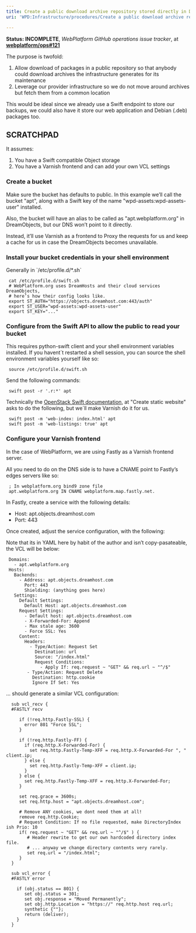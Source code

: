 ```yaml
---
title: Create a public download archive repository stored directly in DreamObjects
uri: 'WPD:Infrastructure/procedures/Create a public download archive repository stored directly in DreamObjects'

---
```

**Status: INCOMPLETE**, *WebPlatform GitHub operations issue tracker*, at **[webplatform/ops\#121](https://github.com/webplatform/ops/issues/121)**

The purpose is twofold:

1.  Allow download of packages in a public repository so that anybody could download archives the infrastructure generates for its maintenance
2.  Leverage our provider infrastructure so we do not move around archives but fetch them from a common location

This would be ideal since we already use a Swift endpoint to store our backups, we could also have it store our web application and Debian (.deb) packages too.

## SCRATCHPAD

It assumes:

1.  You have a Swift compatible Object storage
2.  You have a Varnish frontend and can add your own VCL settings

### Create a bucket

Make sure the bucket has defaults to public. In this example we’ll call the bucket "apt", along with a Swift key of the name "wpd-assets:wpd-assets-user" installed.

Also, the bucket will have an alias to be called as "apt.webplatform.org" in DreamObjects, but our DNS won’t point to it directly.

Instead, it’ll use Varnish as a frontend to Proxy the requests for us and keep a cache for us in case the DreamObjects becomes unavailable.

### Install your bucket credentials in your shell environment

Generally in \`/etc/profile.d/\*.sh\`

     cat /etc/profile.d/swift.sh
     # WebPlatform.org uses DreamHosts and their cloud services DreamObjects,
     # here’s how their config looks like.
     export ST_AUTH="https://objects.dreamhost.com:443/auth"
     export ST_USER="wpd-assets:wpd-assets-user"
     export ST_KEY="..."

### Configure from the Swift API to allow the public to read your bucket

This requires python-swift client and your shell environment variables installed. If you havent´t restarted a shell session, you can source the shell environment variables yourself like so:

     source /etc/profile.d/swift.sh

Send the following commands:

     swift post -r '.r:*' apt

Technically the [OpenStack Swift documentation](http://docs.openstack.org/user-guide/content/managing-openstack-object-storage-with-swift-cli.html), at "Create static website" asks to do the following, but we´ll make Varnish do it for us.

     swift post -m 'web-index: index.html' apt
     swift post -m 'web-listings: true' apt

### Configure your Varnish frontend

In the case of WebPlatform, we are using Fastly as a Varnish frontend server.

All you need to do on the DNS side is to have a CNAME point to Fastly’s edges servers like so:

     ; In webplatform.org bind9 zone file
     apt.webplatform.org IN CNAME webplatform.map.fastly.net.

In Fastly, create a service with the following details:

-   Host: apt.objects.dreamhost.com
-   Port: 443

Once created, adjust the service configuration, with the following:

Note that its in YAML here by habit of the author and isn’t copy-pasateable, the VCL will be below:

     Domains:
       - apt.webplatform.org
     Hosts:
       Backends:
         - Address: apt.objects.dreamhost.com
           Port: 443
           Shielding: (anything goes here)
       Settings:
         Default Settings:
           Default Host: apt.objects.dreamhost.com
         Request Settings:
           - Default host: apt.objects.dreamhost.com
           - X-Forwarded-For: Append
           - Max stale age: 3600
           - Force SSL: Yes
         Content:
           Headers:
             - Type/Action: Request Set
               Destination: url
               Source: "/index.html"
               Request Conditions:
                 - Apply If: req.request ~ "GET" && req.url ~ "^/$"
            - Type/Action: Request Delete
              Destination: http.cookie
              Ignore If Set: Yes


 ... should generate a similar VCL configuration:

```
  sub vcl_recv {
  #FASTLY recv

     if (!req.http.Fastly-SSL) {
       error 801 "Force SSL";
     }

     if (!req.http.Fastly-FF) {
       if (req.http.X-Forwarded-For) {
         set req.http.Fastly-Temp-XFF = req.http.X-Forwarded-For ", " client.ip;
       } else {
         set req.http.Fastly-Temp-XFF = client.ip;
       }
     } else {
       set req.http.Fastly-Temp-XFF = req.http.X-Forwarded-For;
     }

     set req.grace = 3600s;
     set req.http.host = "apt.objects.dreamhost.com";

     # Remove ANY cookies, we dont need them at all!
     remove req.http.Cookie;
     # Request Condition: If no file requested, make DirectoryIndex ish Prio: 10
     if( req.request ~ "GET" && req.url ~ "^/$" ) {
        # Header rewrite to get our own hardcoded directory index file.
        # ... anyway we change directory contents very rarely.
        set req.url = "/index.html";
     }
  }

  sub vcl_error {
  #FASTLY error

    if (obj.status == 801) {
       set obj.status = 301;
       set obj.response = "Moved Permanently";
       set obj.http.Location = "https://" req.http.host req.url;
       synthetic {""};
       return (deliver);
    }
  }
```
